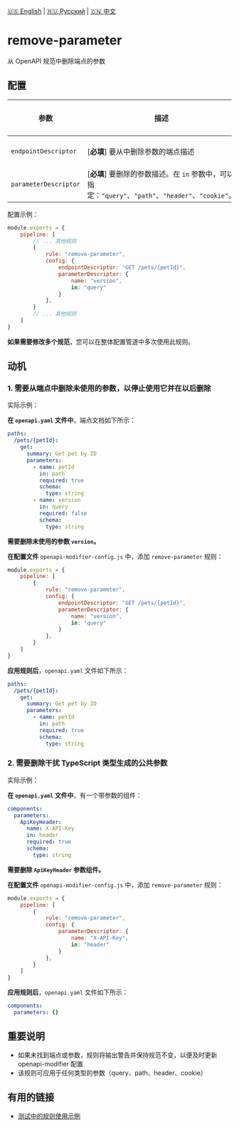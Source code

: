 [🇺🇸 English](./README.md) | [🇷🇺 Русский](./README-ru.md)  | [🇨🇳 中文](./README-zh.md)

# remove-parameter

从 OpenAPI 规范中删除端点的参数



## 配置

| 参数 | 描述 | 示例 | 类型 | 默认值 |
| -------- |-------------------------------------------------------------------------------------------------------------------------------------------|----------------------------|------------------------|-----------|
| `endpointDescriptor`  | [**必填**] 要从中删除参数的端点描述 | `{"path": "/pets", "method": "get"}` | `EndpointDescriptorConfig` | - |
| `parameterDescriptor`  | [**必填**] 要删除的参数描述。在 `in` 参数中，可以指定：`"query"`、`"path"`、`"header"`、`"cookie"`。 | `{"name": "petId", "in": "path"}` | `EndpointParameterDescriptorConfig` | - |

配置示例：

```js
module.exports = {
    pipeline: [
        // ... 其他规则
        {
            rule: "remove-parameter",
            config: {
                endpointDescriptor: "GET /pets/{petId}",
                parameterDescriptor: {
                    name: "version",
                    in: "query"
                }
            },
        }
        // ... 其他规则
    ]
}
```

**如果需要修改多个规范**，您可以在整体配置管道中多次使用此规则。

## 动机

<a name="custom_anchor_motivation_1"></a>
### 1. 需要从端点中删除未使用的参数，以停止使用它并在以后删除

实际示例：

**在 `openapi.yaml` 文件中**，端点文档如下所示：

```yaml
paths:
  /pets/{petId}:
    get:
      summary: Get pet by ID
      parameters:
        - name: petId
          in: path
          required: true
          schema:
            type: string
        - name: version
          in: query
          required: false
          schema:
            type: string
```

**需要删除未使用的参数 `version`。**

**在配置文件** `openapi-modifier-config.js` 中，添加 `remove-parameter` 规则：

```js
module.exports = {
    pipeline: [
        {
            rule: "remove-parameter",
            config: {
                endpointDescriptor: "GET /pets/{petId}",
                parameterDescriptor: {
                    name: "version",
                    in: "query"
                }
            },
        }
    ]
}
```

**应用规则后**，`openapi.yaml` 文件如下所示：

```yaml
paths:
  /pets/{petId}:
    get:
      summary: Get pet by ID
      parameters:
        - name: petId
          in: path
          required: true
          schema:
            type: string
```

<a name="custom_anchor_motivation_2"></a>
### 2. 需要删除干扰 TypeScript 类型生成的公共参数

实际示例：

**在 `openapi.yaml` 文件中**，有一个带参数的组件：

```yaml
components:
  parameters:
    ApiKeyHeader:
      name: X-API-Key
      in: header
      required: true
      schema:
        type: string
```

**需要删除 `ApiKeyHeader` 参数组件。**

**在配置文件** `openapi-modifier-config.js` 中，添加 `remove-parameter` 规则：

```js
module.exports = {
    pipeline: [
        {
            rule: "remove-parameter",
            config: {
                parameterDescriptor: {
                    name: "X-API-Key",
                    in: "header"
                }
            },
        }
    ]
}
```

**应用规则后**，`openapi.yaml` 文件如下所示：

```yaml
components:
  parameters: {}
```

## 重要说明

- 如果未找到端点或参数，规则将输出警告并保持规范不变，以便及时更新 openapi-modifier 配置
- 该规则可应用于任何类型的参数（query、path、header、cookie）

## 有用的链接

- [测试中的规则使用示例](./index.test.ts)  
 